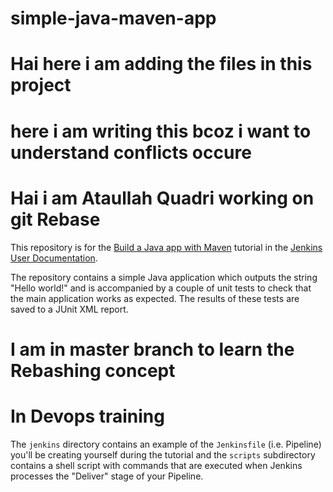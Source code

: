 # simple-java-maven-app
# Hai here i am adding the files in this project
# here i am writing this bcoz i want to understand conflicts occure
# Hai i am Ataullah Quadri working on git Rebase

This repository is for the
[Build a Java app with Maven](https://jenkins.io/doc/tutorials/build-a-java-app-with-maven/)
tutorial in the [Jenkins User Documentation](https://jenkins.io/doc/).

The repository contains a simple Java application which outputs the string
"Hello world!" and is accompanied by a couple of unit tests to check that the
main application works as expected. The results of these tests are saved to a
JUnit XML report.

# I am in master branch to learn the Rebashing concept
# In Devops training
The `jenkins` directory contains an example of the `Jenkinsfile` (i.e. Pipeline)
you'll be creating yourself during the tutorial and the `scripts` subdirectory
contains a shell script with commands that are executed when Jenkins processes
the "Deliver" stage of your Pipeline.


